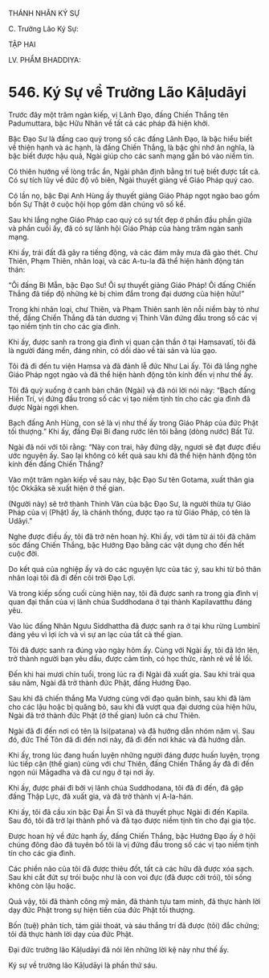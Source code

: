 THÁNH NHÂN KÝ SỰ

C. Trưởng Lão Ký Sự:

TẬP HAI

LV. PHẨM BHADDIYA:

# 546. Ký Sự về Trưởng Lão Kāḷudāyi

Trước đây một trăm ngàn kiếp, vị Lãnh Đạo, đấng Chiến Thắng tên Padumuttara, bậc Hữu Nhãn về tất cả các pháp đã hiện khởi.

Bậc Đạo Sư là đấng cao quý trong số các đấng Lãnh Đạo, là bậc hiểu biết về thiện hạnh và ác hạnh, là đấng Chiến Thắng, là bậc ghi nhớ ân nghĩa, là bậc biết được hậu quả, Ngài giúp cho các sanh mạng gắn bó vào niềm tin.

Có thiên hướng về lòng trắc ẩn, Ngài phân định bằng trí tuệ biết được tất cả. Có sự tích lũy về đức độ vô biên, Ngài thuyết giảng về Giáo Pháp quý cao.

Có lần nọ, bậc Đại Anh Hùng ấy thuyết giảng Giáo Pháp ngọt ngào bao gồm bốn Sự Thật ở cuộc hội họp gồm dân chúng vô số kể.

Sau khi lắng nghe Giáo Pháp cao quý có sự tốt đẹp ở phần đầu phần giữa và phần cuối ấy, đã có sự lãnh hội Giáo Pháp của hàng trăm ngàn sanh mạng.

Khi ấy, trái đất đã gây ra tiếng động, và các đám mây mưa đã gào thét. Chư Thiên, Phạm Thiên, nhân loại, và các A-tu-la đã thể hiện hành động tán thán:

“Ôi đấng Bi Mẫn, bậc Đạo Sư! Ôi sự thuyết giảng Giáo Pháp! Ôi đấng Chiến Thắng đã tiếp độ những kẻ bị chìm đắm trong đại dương của hiện hữu!”

Trong khi nhân loại, chư Thiên, và Phạm Thiên sanh lên nỗi niềm bày tỏ như thế, đấng Chiến Thắng đã tán dương vị Thinh Văn đứng đầu trong số các vị tạo niềm tịnh tín cho các gia đình.

Khi ấy, được sanh ra trong gia đình vị quan cận thần ở tại Haṃsavatī, tôi đã là người đáng mến, đáng nhìn, có dồi dào về tài sản và lúa gạo.

Tôi đã đi đến tu viện Haṃsa và đã đảnh lễ đức Như Lai ấy. Tôi đã lắng nghe Giáo Pháp ngọt ngào và đã thể hiện hành động tôn kính đến vị như thế ấy.

Tôi đã quỳ xuống ở cạnh bàn chân (Ngài) và đã nói lời nói này: “Bạch đấng Hiền Trí, vị đứng đầu trong số các vị tạo niềm tịnh tín cho các gia đình đã được Ngài ngợi khen.

Bạch đấng Anh Hùng, con sẽ là vị như thế ấy trong Giáo Pháp của đức Phật tối thượng.” Khi ấy, đấng Đại Bi đang rước lên tôi bằng (dòng nước) Bất Tử.

Ngài đã nói với tôi rằng: “Này con trai, hãy đứng dậy, ngươi sẽ đạt được điều ước nguyện ấy. Sao lại không có kết quả sau khi đã thể hiện hành động tôn kính đến đấng Chiến Thắng?

Vào một trăm ngàn kiếp về sau này, bậc Đạo Sư tên Gotama, xuất thân gia tộc Okkāka sẽ xuất hiện ở thế gian.

(Người này) sẽ trở thành Thinh Văn của bậc Đạo Sư, là người thừa tự Giáo Pháp của vị (Phật) ấy, là chánh thống, được tạo ra từ Giáo Pháp, có tên là Udāyi.”

Nghe được điều ấy, tôi đã trở nên hoan hỷ. Khi ấy, với tâm từ ái tôi đã chăm sóc đấng Chiến Thắng, bậc Hướng Đạo bằng các vật dụng cho đến hết cuộc đời.

Do kết quả của nghiệp ấy và do các nguyện lực của tác ý, sau khi từ bỏ thân nhân loại tôi đã đi đến cõi trời Đạo Lợi.

Và trong kiếp sống cuối cùng hiện nay, tôi đã được sanh ra trong gia đình vị quan đại thần của vị lãnh chúa Suddhodana ở tại thành Kapilavatthu đáng yêu.

Vào lúc đấng Nhân Ngưu Siddhattha đã được sanh ra ở tại khu rừng Lumbinī đáng yêu vì lợi ích và vì sự an lạc của tất cả thế gian.

Tôi đã được sanh ra đúng vào ngày hôm ấy. Cùng với Ngài ấy, tôi đã lớn lên, trở thành người bạn yêu dấu, được cảm tình, có học thức, rành rẽ về lề lối.

Đến khi hai mươi chín tuổi, trong lúc ra đi Ngài đã xuất gia. Sau khi trải qua sáu năm, Ngài đã trở thành đức Phật, đấng Hướng Đạo.

Sau khi đã chiến thắng Ma Vương cùng với đạo quân binh, sau khi đã làm cho các lậu hoặc bị quăng bỏ, sau khi đã vượt qua đại dương của hiện hữu, Ngài đã trở thành đức Phật (ở thế gian) luôn cả chư Thiên.

Ngài đã đi đến nơi có tên là Isi(patana) và đã hướng dẫn nhóm năm vị. Sau đó, đức Thế Tôn đã đi đến nơi này, đã đi đến nơi khác và đã hướng dẫn.

Khi ấy, trong lúc đang huấn luyện những người đáng được huấn luyện, trong lúc tiếp cận (thế gian) cùng với chư Thiên, đấng Chiến Thắng ấy đã đi đến ngọn núi Māgadha và đã cư ngụ ở tại nơi ấy.

Khi ấy, được phái đi bởi vị lãnh chúa Suddhodana, tôi đã đi đến, đã gặp đấng Thập Lực, đã xuất gia, và đã trở thành vị A-la-hán.

Khi ấy, tôi đã cầu xin bậc Đại Ẩn Sĩ và đã thuyết phục Ngài đi đến Kapila. Sau đó, tôi đã trở lại thành phố và đã tạo được niềm tịnh tín cho đại gia tộc.

Được hoan hỷ về đức hạnh ấy, đấng Chiến Thắng, bậc Hướng Đạo ấy ở hội chúng đông đảo đã tuyên bố tôi là vị đứng đầu trong số các vị tạo niềm tịnh tín cho các gia đình.

Các phiền não của tôi đã được thiêu đốt, tất cả các hữu đã được xóa sạch. Sau khi cắt đứt sự trói buộc như là con voi đực (đã được cởi trói), tôi sống không còn lậu hoặc.

Quả vậy, tôi đã thành công mỹ mãn, đã thành tựu tam minh, đã thực hành lời dạy đức Phật trong sự hiện tiền của đức Phật tối thượng.

Bốn (tuệ) phân tích, tám giải thoát, và sáu thắng trí đã được (tôi) đắc chứng; tôi đã thực hành lời dạy của đức Phật.

Đại đức trưởng lão Kāḷudāyi đã nói lên những lời kệ này như thế ấy.

Ký sự về trưởng lão Kāḷudāyi là phần thứ sáu.
